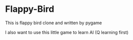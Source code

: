 # Flappy-Bird

This is flappy bird clone and written by pygame

I also want to use this little game to learn AI (Q learning first)
